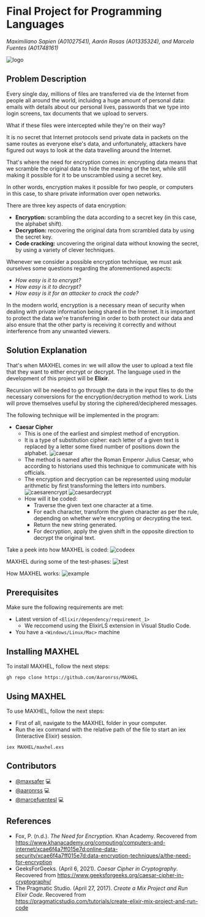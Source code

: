 # Final Project for Programming Languages
_Maximiliano Sapien (A01027541), Aarón Rosas (A01335324), and Marcela Fuentes (A01748161)_

![logo](./img/logo.png) 

## Problem Description

Every single day, millions of files are transferred via de the Internet from people all around the world, incluidng a huge amount of personal data: emails with details about our personal lives, passwords that we type into login screens, tax documents that we upload to servers.

What if these files were intercepted while they're on their way?

It is no secret that Internet protocols send private data in packets on the same routes as everyone else's data, and unfortunately, attackers have figured out ways to look at the data travelling around the Internet.

That's where the need for encryption comes in: encrypting data means that we scramble the original data to hide the meaning of the text, while still making it possible for it to be unscrambled using a secret key.

In other words, encryption makes it possible for two people, or computers in this case, to share private information over open networks.

There are three key aspects of data encryption:
- **Encryption:** scrambling the data according to a secret key (in this case, the alphabet shift).
- **Decryption:** recovering the original data from scrambled data by using the secret key.
- **Code cracking:** uncovering the original data without knowing the secret, by using a variety of clever techniques.

Whenever we consider a possible encryption technique, we must ask ourselves some questions regarding the aforementioned aspects:
- *How easy is it to encrypt?*
- *How easy is it to decrypt?*
- *How easy is it for an attacker to crack the code?*

In the modern world, encryption is a necessary mean of security when dealing with private information being shared in the Internet. It is important to protect the data we're transferring in order to both protect our data and also ensure that the other party is receiving it correctly and without interference from any unwanted viewers.


## Solution Explanation

That's when MAXHEL comes in: we will allow the user to upload a text file that they want to either encrypt or decrypt. The language used in the development of this project will be **Elixir**.

Recursion will be needed to go through the data in the input files to do the necessary conversions for the encryption/decryption method to work. Lists will prove themselves useful by storing the ciphered/deciphered messages.

The following technique will be implemented in the program:
- **Caesar Cipher**
    - This is one of the earliest and simplest method of encryption.
    - It is a type of substitution cipher: each letter of a given text is replaced by a letter some fixed number of positions down the alphabet.
    ![caesar](./img/caesar.png)
    - The method is named after the Roman Emperor Julius Caesar, who according to historians used this technique to communicate with his officials.
    - The encryption and decryption can be represented using modular arithmetic by first transforming the letters into numbers.
    ![caesarencrypt](./img/caesarenc.png)
    ![caesardecrypt](./img/caesardec.png)
    - How will it be coded:
        - Traverse the given text one character at a time.
        - For each character, transform the given character as per the rule, depending on whether we’re encrypting or decrypting the text.
        - Return the new string generated.
        - For decryption, apply the given shift in the opposite direction to decrypt the original text.


Take a peek into how MAXHEL is coded:
![codeex](./img/codex.png)


MAXHEL during some of the test-phases:
![test](./img/test.jpg)


How MAXHEL works:
![example](./img/example.jpg)


## Prerequisites

Make sure the following requirements are met:
* Latest version of `<Elixir/dependency/requirement_1>`
    * We reccomend using the ElixirLS extension in Visual Studio Code.
* You have a `<Windows/Linux/Mac>` machine

## Installing MAXHEL

To install MAXHEL, follow the next steps:

```
gh repo clone https://github.com/Aaronrss/MAXHEL
```

## Using MAXHEL

To use MAXHEL, follow the next steps:

- First of all, navigate to the MAXHEL folder in your computer.
- Run the iex command with the relative path of the file to start an iex (Interactive Elixir) session.
```
iex MAXHEL/maxhel.exs
```

## Contributors

* [@maxsafer](https://github.com/Maxsafer) 💻 
* [@aaronrss](https://github.com/Aaronrss) 💻 
* [@marcefuentesl](https://github.com/marcefuentesl) 💻 


## References
- Fox, P. (n.d.). _The Need for Encryption_. Khan Academy. Recovered from https://www.khanacademy.org/computing/computers-and-internet/xcae6f4a7ff015e7d:online-data-security/xcae6f4a7ff015e7d:data-encryption-techniques/a/the-need-for-encryption
- GeeksForGeeks. (April 6, 2021). _Caesar Cipher in Cryptography_. Recovered from https://www.geeksforgeeks.org/caesar-cipher-in-cryptography/
- The Pragmatic Studio. (April 27, 2017). _Create a Mix Project and Run Elixir Code_. Recovered from https://pragmaticstudio.com/tutorials/create-elixir-mix-project-and-run-code